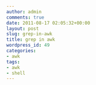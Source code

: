 ```yaml
---
author: admin
comments: true
date: 2011-08-17 02:05:32+00:00
layout: post
slug: grep-in-awk
title: grep in awk
wordpress_id: 49
categories:
- awk
tags:
- awk
- shell
---
```



